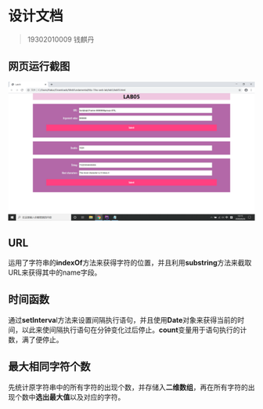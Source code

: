 # 设计文档
> 19302010009 钱麒丹

## 网页运行截图
![img](./img/img.png)

## URL
运用了字符串的**indexOf**方法来获得字符的位置，并且利用**substring**方法来截取URL来获得其中的name字段。

## 时间函数
通过**setInterva**l方法来设置间隔执行语句，并且使用**Date**对象来获得当前的时间，以此来使间隔执行语句在分钟变化过后停止。**count**变量用于语句执行的计数，满了便停止。

## 最大相同字符个数
先统计原字符串中的所有字符的出现个数，并存储入**二维数组**，再在所有字符的出现个数中**选出最大值**以及对应的字符。
